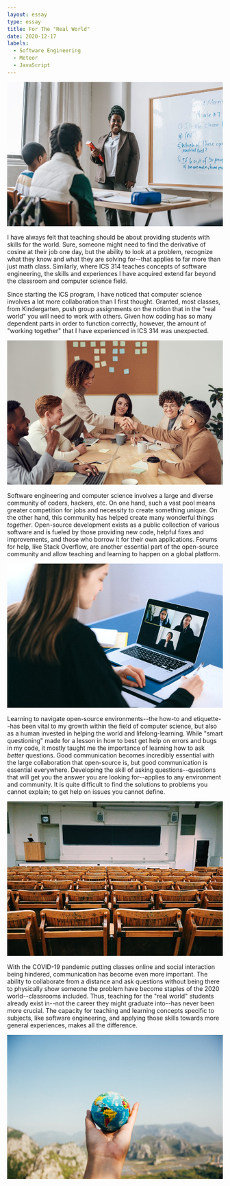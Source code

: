 ```yaml
---
layout: essay
type: essay
title: For The "Real World"
date: 2020-12-17
labels:
  - Software Engineering
  - Meteor
  - JavaScript
---
```


<img class="ui medium right floated rounded image" src="../images/math-class.jpeg">

I have always felt that teaching should be about providing students with skills for the world. Sure, someone might need to find the derivative of cosine at their job one day, but the ability to look at a problem, recognize what they know and what they are solving for--that applies to far more than just math class. Similarly, where ICS 314 teaches concepts of software engineering, the skills and experiences I have acquired extend far beyond the classroom and computer science field.

Since starting the ICS program, I have noticed that computer science involves a lot more collaboration than I first thought. Granted, most classes, from Kindergarten, push group assignments on the notion that in the "real world" you will need to work with others. Given how coding has so many dependent parts in order to function correctly, however, the amount of "working together" that I have experienced in ICS 314 was unexpected.

<img class="ui medium left floated rounded image" src="../images/collaboration.jpeg">

Software engineering and computer science involves a large and diverse community of coders, hackers, etc. On one hand, such a vast pool means greater competition for jobs and necessity to create something unique. On the other hand, this community has helped create many wonderful things *together*. Open-source development exists as a public collection of various software and is fueled by those providing new code, helpful fixes and improvements, and those who borrow it for their own applications. Forums for help, like Stack Overflow, are another essential part of the open-source community and allow teaching and learning to happen on a global platform.

<img class="ui medium right floated rounded image" src="../images/zoomcall.jpeg">

Learning to navigate open-source environments--the how-to and etiquette--has been vital to my growth within the field of computer science, but also as a human invested in helping the world and lifelong-learning. While "smart questioning" made for a lesson in how to best get help on errors and bugs in my code, it mostly taught me the importance of learning how to ask *better* questions. Good communication becomes incredibly essential with the large collaboration that open-source is, but good communication is essential everywhere. Developing the skill of asking questions--questions that will get you the answer you are looking for--applies to any environment and community. It is quite difficult to find the solutions to problems you cannot explain; to get help on issues you cannot define.

<img class="ui medium left floated rounded image" src="../images/empty-lecture.jpeg">

With the COVID-19 pandemic putting classes online and social interaction being hindered, communication has become even more important. The ability to collaborate from a distance and ask questions without being there to physically show someone the problem have become staples of the 2020 world--classrooms included. Thus, teaching for the "real world" students already exist in--not the career they might graduate into--has never been more crucial. The capacity for teaching and learning concepts specific to subjects, like software engineering, and applying those skills towards more general experiences, makes all the difference.

<img class="ui center floated rounded image" src="../images/world-in-hand.jpeg">
